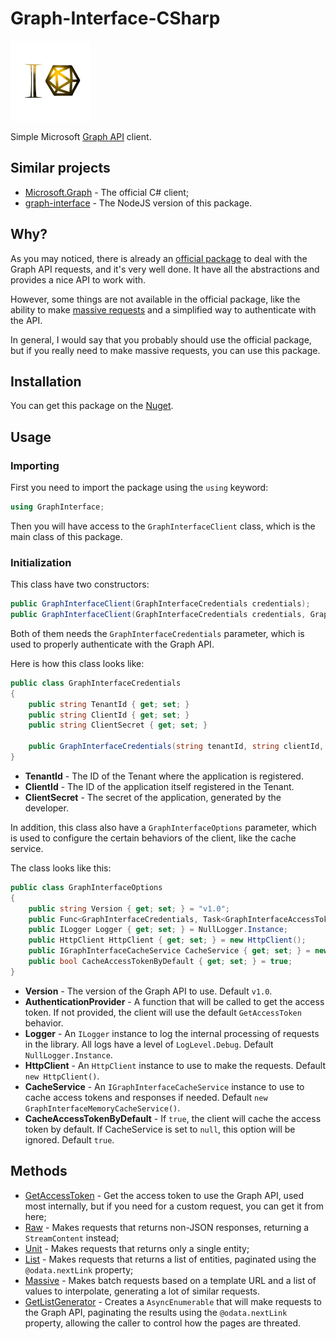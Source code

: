 # Graph-Interface-CSharp

![](assets/icon.png)

Simple Microsoft [Graph API](https://docs.microsoft.com/pt-br/graph/api/overview) client.

## Similar projects

* [Microsoft.Graph](https://www.nuget.org/packages/Microsoft.Graph/) - The official C# client;
* [graph-interface](https://www.npmjs.com/package/graph-interface) - The NodeJS version of this package.

## Why?

As you may noticed, there is already an [official package](https://www.nuget.org/packages/Microsoft.Graph/) to deal with the Graph API requests, and it's very well done. It have all the abstractions and provides a nice API to work with.

However, some things are not available in the official package, like the ability to make [massive requests](docs/Massive.md) and a simplified way to authenticate with the API.

In general, I would say that you probably should use the official package, but if you really need to make massive requests, you can use this package.

## Installation

You can get this package on the [Nuget](https://www.nuget.org/packages/GraphInterface/).

## Usage

### Importing

First you need to import the package using the `using` keyword:

```csharp
using GraphInterface;
```

Then you will have access to the `GraphInterfaceClient` class, which is the main class of this package.

### Initialization

This class have two constructors:

```csharp
public GraphInterfaceClient(GraphInterfaceCredentials credentials);
public GraphInterfaceClient(GraphInterfaceCredentials credentials, GraphInterfaceOptions options);
```

Both of them needs the `GraphInterfaceCredentials` parameter, which is used to properly authenticate with the Graph API.

Here is how this class looks like:

```csharp
public class GraphInterfaceCredentials
{
    public string TenantId { get; set; }
    public string ClientId { get; set; }
    public string ClientSecret { get; set; }

    public GraphInterfaceCredentials(string tenantId, string clientId, string clientSecret);
}
```

* **TenantId** - The ID of the Tenant where the application is registered.
* **ClientId** - The ID of the application itself registered in the Tenant.
* **ClientSecret** - The secret of the application, generated by the developer.

In addition, this class also have a `GraphInterfaceOptions` parameter, which is used to configure the certain behaviors of the client, like the cache service.

The class looks like this:

```csharp
public class GraphInterfaceOptions
{
    public string Version { get; set; } = "v1.0";
    public Func<GraphInterfaceCredentials, Task<GraphInterfaceAccessTokenResponse>>? AuthenticationProvider { get; set; } = null;
    public ILogger Logger { get; set; } = NullLogger.Instance;
    public HttpClient HttpClient { get; set; } = new HttpClient();
    public IGraphInterfaceCacheService CacheService { get; set; } = new GraphInterfaceMemoryCacheService();
    public bool CacheAccessTokenByDefault { get; set; } = true;
}
```

* **Version** - The version of the Graph API to use. Default `v1.0`.
* **AuthenticationProvider** - A function that will be called to get the access token. If not provided, the client will use the default `GetAccessToken` behavior.
* **Logger** - An `ILogger` instance to log the internal processing of requests in the library. All logs have a level of `LogLevel.Debug`. Default `NullLogger.Instance`.
* **HttpClient** - An `HttpClient` instance to use to make the requests. Default `new HttpClient()`.
* **CacheService** - An `IGraphInterfaceCacheService` instance to use to cache access tokens and responses if needed. Default `new GraphInterfaceMemoryCacheService()`.
* **CacheAccessTokenByDefault** - If `true`, the client will cache the access token by default. If CacheService is set to `null`, this option will be ignored. Default `true`.

## Methods

* [GetAccessToken](docs/GetAccessToken.md) - Get the access token to use the Graph API, used most internally, but if you need for a custom request, you can get it from here;
* [Raw](docs/Raw.md) - Makes requests that returns non-JSON responses, returning a `StreamContent` instead;
* [Unit](docs/Unit.md) - Makes requests that returns only a single entity;
* [List](docs/List.md) - Makes requests that returns a list of entities, paginated using the `@odata.nextLink` property;
* [Massive](docs/Massive.md) - Makes batch requests based on a template URL and a list of values to interpolate, generating a lot of similar requests.
* [GetListGenerator](docs/GetListGenerator.md) - Creates a `AsyncEnumerable` that will make requests to the Graph API, paginating the results using the `@odata.nextLink` property, allowing the caller to control how the pages are threated.